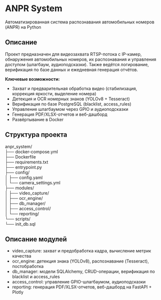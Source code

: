 # ANPR System
Автоматизированная система распознавания автомобильных номеров (ANPR) на Python

## Описание
Проект предназначен для видеозахвата RTSP-потока с IP-камер, обнаружения автомобильных номеров, их распознавания и управления доступом (шлагбаум, аудиоподсказки). Также ведётся логирование, верификация по базе данных и ежедневная генерация отчётов.

**Ключевые возможности:**
- Захват и предварительная обработка видео (стабилизация, коррекция яркости, выделение номера)
- Детекция и OCR номерных знаков (YOLOv8 + Tesseract)
- Верификация по базе PostgreSQL (blacklist, access_rules)
- Управление шлагбаумом через GPIO и аудиоподсказки
- Генерация PDF/XLSX-отчетов и веб-дашборд
- Развёртывание в Docker

## Структура проекта
anpr_system/  
├── docker-compose.yml  
├── Dockerfile  
├── requirements.txt  
├── entrypoint.py  
├── config/  
│   ├── config.yaml  
│   └── camera_settings.yml  
├── modules/  
│   ├── video_capture/  
│   ├── ocr_engine/  
│   ├── db_manager/  
│   ├── access_control/  
│   └── reporting/  
└── scripts/  
    └── init_db.sql  

## Описание модулей
- video_capture: захват и предобработка кадра, вычисление метрик качества
- ocr_engine: детекция знака (YOLOv8), распознавание (Tesseract), постобработка
- db_manager: модели SQLAlchemy, CRUD-операции, верификация по blacklist и access_rules
- access_control: управление GPIO-шлагбаумом, аудиоподсказки
- reporting: генерация PDF/XLSX-отчетов, веб-дашборд на FastAPI + Plotly
